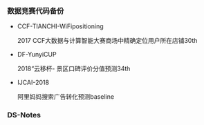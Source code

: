 ### 数据竞赛代码备份

- CCF-TIANCHI-WiFipositioning

  2017 CCF大数据与计算智能大赛商场中精确定位用户所在店铺30th

- DF-YunyiCUP

   2018“云移杯- 景区口碑评价分值预测34th

- IJCAI-2018

  阿里妈妈搜索广告转化预测baseline

### DS-Notes